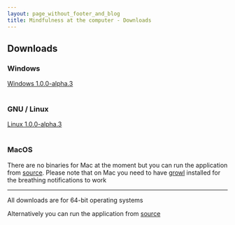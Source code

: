 ```yaml
---
layout: page_without_footer_and_blog
title: Mindfulness at the computer - Downloads
---
```

## Downloads

### Windows

<div class="row">
    <div class="6u 12u$(small)">
        <a href="https://github.com/SunyataZero/mindfulness-at-the-computer/releases/download/v1.0.0-alpha.3/mindfulness-at-the-computer-alpha3-windows.zip" class="button special fit icon fa-download">Windows 1.0.0-alpha.3</a>
    </div>
</div>
<br />

### GNU / Linux

<div class="row">
    <div class="6u 12u$(small)">
        <a href="https://github.com/SunyataZero/mindfulness-at-the-computer/releases/download/v1.0.0-alpha.3/mindfulness-at-the-computer-alpha3-linux.tar.gz" class="button special fit icon fa-download">Linux 1.0.0-alpha.3</a>
    </div>
</div>
<br />

### MacOS

There are no binaries for Mac at the moment but you can run the application from [source](https://github.com/SunyataZero/mindfulness-at-the-computer/blob/master/docs/running-from-source.md). Please note that on Mac you need to have [growl](http://growl.info/) installed for the breathing notifications to work

<hr />

All downloads are for 64-bit operating systems

Alternatively you can run the application from [source](https://github.com/SunyataZero/mindfulness-at-the-computer/blob/master/docs/running-from-source.md)
